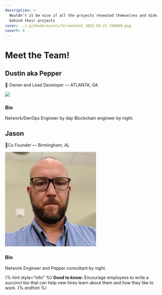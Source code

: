 ```yaml
---
description: >-
  Wouldn't it be nice if all the projects revealed themselves and didn't hide
  behind their projects
cover: ../.gitbook/assets/Screenshot 2022-03-21 194809.png
coverY: 0
---
```


# Meet the Team!



## Dustin aka Pepper

&#x20;👋 Owner and Lead Developer — ATLANTA, GA

![](../.gitbook/assets/dustin\_perry\_uspsector\_com\_LThumb.jpg)

### Bio

Network/DevOps Engineer by day Blockchain engineer by night. &#x20;





## Jason&#x20;

👋Co Founder — Birmingham, AL

![](<../.gitbook/assets/Jason Senn Resized.jpg>)

### Bio

Network Engineer and Pepper consultant by night.

{% hint style="info" %}
**Good to know:** Encourage employees to write a succinct bio that can help new hires learn about them and how they like to work.
{% endhint %}
